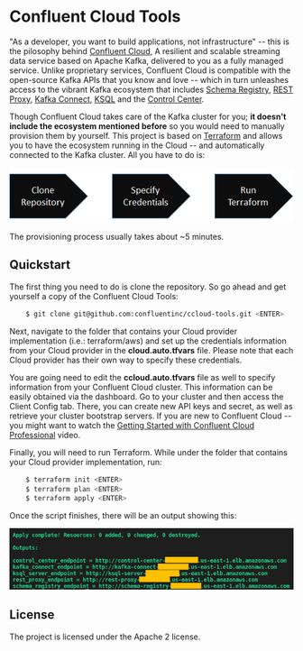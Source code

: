 # Confluent Cloud Tools

"As a developer, you want to build applications, not infrastructure" -- this is the pilosophy behind [Confluent Cloud](https://www.confluent.io/confluent-cloud), A resilient and scalable streaming data service based on Apache Kafka, delivered to you as a fully managed service.
Unlike proprietary services, Confluent Cloud is compatible with the open-source Kafka APIs that you know and love -- which in turn unleashes access to the vibrant Kafka ecosystem that includes [Schema Registry](https://docs.confluent.io/current/schema-registry/docs/index.html), [REST Proxy](https://docs.confluent.io/current/kafka-rest/docs/index.html), [Kafka Connect](https://docs.confluent.io/current/connect/index.html), [KSQL](https://docs.confluent.io/current/ksql/docs/index.html) and the [Control Center](https://docs.confluent.io/current/control-center/index.html).

Though Confluent Cloud takes care of the Kafka cluster for you; **it doesn't include the ecosystem mentioned before** so you would need to manually provision them by yourself. This project is based on [Terraform](https://www.terraform.io) and allows you to have the ecosystem running in the Cloud -- and automatically connected to the Kafka cluster. All you have to do is:

<p align="center">
    <img src="images/three_steps.png" />
</p>

The provisioning process usually takes about ~5 minutes.

Quickstart
----------

The first thing you need to do is clone the repository. So go ahead and get yourself a copy of the Confluent Cloud Tools:

```bash
    $ git clone git@github.com:confluentinc/ccloud-tools.git <ENTER>
```
Next, navigate to the folder that contains your Cloud provider implementation (i.e.: terraform/aws) and set up the credentials information from your Cloud provider in the **cloud.auto.tfvars** file. Please note that each Cloud provider has their own way to specify these credentials.

You are going need to edit the **ccloud.auto.tfvars** file as well to specify information from your Confluent Cloud cluster. This information can be easily obtained via the dashboard. Go to your cluster and then access the Client Config tab. There, you can create new API keys and secret, as well as retrieve your cluster bootstrap servers. If you are new to Confluent Cloud -- you might want to watch the [Getting Started with Confluent Cloud Professional](https://www.youtube.com/watch?v=JTPjfk51s3c) video.

Finally, you will need to run Terraform. While under the folder that contains your Cloud provider implementation, run:

```bash
    $ terraform init <ENTER>
    $ terraform plan <ENTER>
    $ terraform apply <ENTER>
```
Once the script finishes, there will be an output showing this:

<p align="center">
    <img src="images/outputs.png" />
</p>

License
-------

The project is licensed under the Apache 2 license.